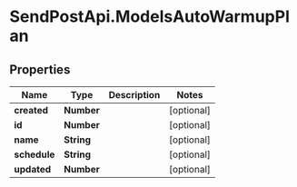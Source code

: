# SendPostApi.ModelsAutoWarmupPlan

## Properties

Name | Type | Description | Notes
------------ | ------------- | ------------- | -------------
**created** | **Number** |  | [optional] 
**id** | **Number** |  | [optional] 
**name** | **String** |  | [optional] 
**schedule** | **String** |  | [optional] 
**updated** | **Number** |  | [optional] 


